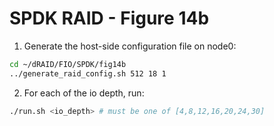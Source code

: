 # SPDK RAID - Figure 14b

1. Generate the host-side configuration file on node0:
```Bash
cd ~/dRAID/FIO/SPDK/fig14b
../generate_raid_config.sh 512 18 1
```

2. For each of the io depth, run:
```Bash
./run.sh <io_depth> # must be one of [4,8,12,16,20,24,30]
```